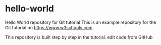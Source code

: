 # hello-world
Hello World repository for Git tutorial
This is an example repository for the Git tutorial on https://www.w3schools.com

This repository is built step by step in the tutorial.
edit code from GitHub
